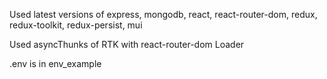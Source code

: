 Used latest versions of express, mongodb, react, react-router-dom, redux, redux-toolkit, redux-persist, mui

Used asyncThunks of RTK with react-router-dom Loader

.env is in env_example